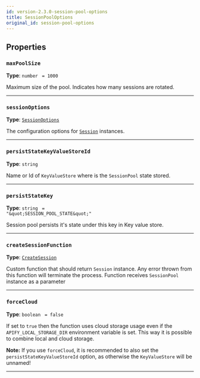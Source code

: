 ```yaml
---
id: version-2.3.0-session-pool-options
title: SessionPoolOptions
original_id: session-pool-options
---
```


<a name="sessionpooloptions"></a>

## Properties

### `maxPoolSize`

**Type**: `number` <code> = 1000</code>

Maximum size of the pool. Indicates how many sessions are rotated.

---

### `sessionOptions`

**Type**: [`SessionOptions`](../typedefs/session-options)

The configuration options for [`Session`](../api/session) instances.

---

### `persistStateKeyValueStoreId`

**Type**: `string`

Name or Id of `KeyValueStore` where is the `SessionPool` state stored.

---

### `persistStateKey`

**Type**: `string` <code> = &quot;\&quot;SESSION_POOL_STATE\&quot;&quot;</code>

Session pool persists it's state under this key in Key value store.

---

### `createSessionFunction`

**Type**: [`CreateSession`](../typedefs/create-session)

Custom function that should return `Session` instance. Any error thrown from this function will terminate the process. Function receives `SessionPool`
instance as a parameter

---

### `forceCloud`

**Type**: `boolean` <code> = false</code>

If set to `true` then the function uses cloud storage usage even if the `APIFY_LOCAL_STORAGE_DIR` environment variable is set. This way it is possible
to combine local and cloud storage.

**Note:** If you use `forceCloud`, it is recommended to also set the `persistStateKeyValueStoreId` option, as otherwise the `KeyValueStore` will be
unnamed!

---
